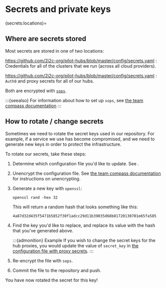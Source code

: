 # Secrets and private keys

(secrets:locations)=
## Where are secrets stored

Most secrets are stored in one of two locations:

https://github.com/2i2c-org/pilot-hubs/blob/master/config/secrets.yaml
: Credentials for all of the clusters that we run (across all cloud providers).


https://github.com/2i2c-org/pilot-hubs/blob/master/config/secrets.yaml
: `Auth0` and proxy secrets for all of our hubs.

Both are encrypted with [`sops`](https://github.com/mozilla/sops).

:::{seealso}
For information about how to set up `sops`, see [the team compass documentation](tc:secrets:sops)
:::

## How to rotate / change secrets

Sometimes we need to rotate the secret keys used in our repository.
For example, if a service we use has become compromised, and we need to generate new keys in order to protect the infrastructure.

To rotate our secrets, take these steps:

1. Determine which configuration file you'd like to update. See [](secrets:locations).
2. Unencrypt the configuration file. See [the team compass documentation](tc:secrets:sops) for instructions on unencrypting.
3. Generate a new key with `openssl`:
   
   ```
   openssl rand -hex 32
   ```
   
   This will return a random hash that looks something like this:

   ```
   4a87d32d435f5471b5852f30f1adcc29d11b39035d68b81720130701e65fa585
   ```

4. Find the key you'd like to replace, and replace its value with the hash that you've generated above.
   
   :::{admonition} Example
   If you wish to change the secret keys for the hub proxies, you would update the value of `secret_key` in [the configuration file with proxy secrets](https://github.com/2i2c-org/pilot-hubs/blob/master/config/secrets.yaml).
   :::

5. Re-encrypt the file with `sops`.
6. Commit the file to the repository and push.

You have now rotated the secret for this key!

